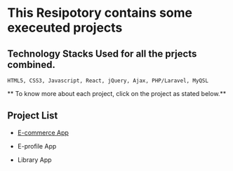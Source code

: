 # This Resipotory contains some execeuted projects

## Technology Stacks Used for all the prjects combined. 

` HTML5, CSS3, Javascript, React, jQuery, Ajax, PHP/Laravel, MyQSL `

** To know more about each project, click on the project as stated below.**


## Project List

*  [E-commerce App](http://ecomapp-ui.laurelanalytiq.com)

* E-profile App

* Library App

